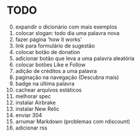 # TODO
0. expandir o dicionário com mais exemplos
0. colocar slogan: todo dia uma palavra nova
0. fazer página 'how it works'
0. link para formulário de sugestão
0. colocar botão de donation
0. adicionar botão que leva a uma palavra aleatória
0. colocar botões Like e Follow
0. adição de créditos a uma palavra
1. paginação na navegação (Descubra mais)
1. badge na última palavra
1. cachear arquivos estáticos
1. melhorar spec
2. instalar Airbrake
2. instalar New Relic
3. enviar 304
3. arrumar Markdown (problemas com rdiscount)
3. adicionar rss

